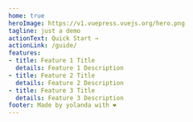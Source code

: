 ```yaml
---
home: true
heroImage: https://v1.vuepress.vuejs.org/hero.png
tagline: just a demo
actionText: Quick Start →
actionLink: /guide/
features:
- title: Feature 1 Title
  details: Feature 1 Description
- title: Feature 2 Title
  details: Feature 2 Description
- title: Feature 3 Title
  details: Feature 3 Description
footer: Made by yolanda with ❤️
---
```

